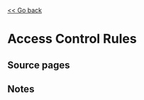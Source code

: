 [<< Go back](https://artoasmith.github.io/sf-preps/)

# Access Control Rules

## Source pages

## Notes

